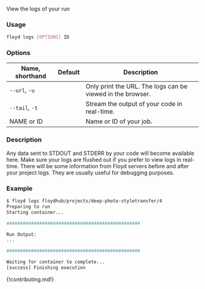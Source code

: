 View the logs of your run

### Usage
```bash
floyd logs [OPTIONS] ID
```

### Options
| Name, shorthand | Default | Description |
| --------------- | ------- | ----------- |
| `--url`, `-u` |      | Only print the URL. The logs can be viewed in the browser. |
| `--tail`, `-t` |      | Stream the output of your code in real-time. |
| NAME or ID |      | Name or ID of your job. |

### Description
Any data sent to STDOUT and STDERR by your code will become available here. Make sure your
logs are flushed out if you prefer to view logs in real-time. There will be some information from
Floyd servers before and after your project logs. They are usually useful for debugging purposes.

### Example
```bash
$ floyd logs floydhub/projects/deep-photo-styletransfer/4
Preparing to run
Starting container...

#################################################

Run Output:
...

#################################################

Waiting for container to complete...
[success] Finishing execution
```

{!contributing.md!}
